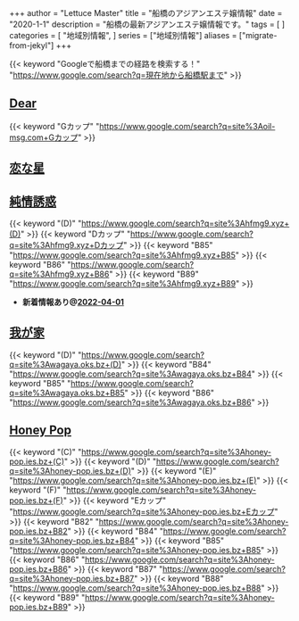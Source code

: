 +++
author = "Lettuce Master"
title = "船橋のアジアンエステ嬢情報"
date = "2020-1-1"
description = "船橋の最新アジアンエステ嬢情報です。"
tags = [
]
categories = [
    "地域別情報",
]
series = ["地域別情報"]
aliases = ["migrate-from-jekyl"]
+++

{{< keyword "Googleで船橋までの経路を検索する！" "https://www.google.com/search?q=現在地から船橋駅まで" >}}

## [Dear](http://oil-msg.com/dear/)
{{< keyword "Gカップ" "https://www.google.com/search?q=site%3Aoil-msg.com+Gカップ" >}} 

## [恋な星](http://hfmd5.xyz/)


## [純情誘惑](http://hfmg9.xyz/)
{{< keyword "(D)" "https://www.google.com/search?q=site%3Ahfmg9.xyz+(D)" >}} {{< keyword "Dカップ" "https://www.google.com/search?q=site%3Ahfmg9.xyz+Dカップ" >}} {{< keyword "B85" "https://www.google.com/search?q=site%3Ahfmg9.xyz+B85" >}} {{< keyword "B86" "https://www.google.com/search?q=site%3Ahfmg9.xyz+B86" >}} {{< keyword "B89" "https://www.google.com/search?q=site%3Ahfmg9.xyz+B89" >}} 

- **新着情報あり@[2022-04-01](/post/2022-04-01)**
## [我が家](https://wagaya.oks.bz/)
{{< keyword "(D)" "https://www.google.com/search?q=site%3Awagaya.oks.bz+(D)" >}} {{< keyword "B84" "https://www.google.com/search?q=site%3Awagaya.oks.bz+B84" >}} {{< keyword "B85" "https://www.google.com/search?q=site%3Awagaya.oks.bz+B85" >}} {{< keyword "B86" "https://www.google.com/search?q=site%3Awagaya.oks.bz+B86" >}} 

## [Honey Pop](https://honey-pop.ies.bz/)
{{< keyword "(C)" "https://www.google.com/search?q=site%3Ahoney-pop.ies.bz+(C)" >}} {{< keyword "(D)" "https://www.google.com/search?q=site%3Ahoney-pop.ies.bz+(D)" >}} {{< keyword "(E)" "https://www.google.com/search?q=site%3Ahoney-pop.ies.bz+(E)" >}} {{< keyword "(F)" "https://www.google.com/search?q=site%3Ahoney-pop.ies.bz+(F)" >}} {{< keyword "Eカップ" "https://www.google.com/search?q=site%3Ahoney-pop.ies.bz+Eカップ" >}} {{< keyword "B82" "https://www.google.com/search?q=site%3Ahoney-pop.ies.bz+B82" >}} {{< keyword "B84" "https://www.google.com/search?q=site%3Ahoney-pop.ies.bz+B84" >}} {{< keyword "B85" "https://www.google.com/search?q=site%3Ahoney-pop.ies.bz+B85" >}} {{< keyword "B86" "https://www.google.com/search?q=site%3Ahoney-pop.ies.bz+B86" >}} {{< keyword "B87" "https://www.google.com/search?q=site%3Ahoney-pop.ies.bz+B87" >}} {{< keyword "B88" "https://www.google.com/search?q=site%3Ahoney-pop.ies.bz+B88" >}} {{< keyword "B89" "https://www.google.com/search?q=site%3Ahoney-pop.ies.bz+B89" >}} 

